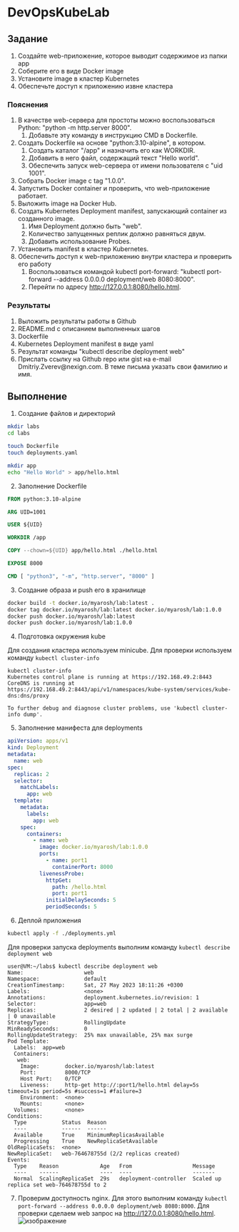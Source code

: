 # DevOpsKubeLab
Задание
-------

1.  Создайте web-приложение, которое выводит содержимое из папки app
2.  Соберите его в виде Docker image
3.  Установите image в кластер Kubernetes
4.  Обеспечьте доступ к приложению извне кластера

### Пояснения

1.  В качестве web-сервера для простоты можно воспользоваться Python:
    "python -m http.server 8000".
    1.  Добавьте эту команду в инструкцию CMD в Dockerfile.
2.  Создать Dockerfile на основе "python:3.10-alpine", в котором.
    1.  Создать каталог "/app" и назначить его как WORKDIR.
    2.  Добавить в него файл, содержащий текст "Hello world".
    3.  Обеспечить запуск web-сервера от имени пользователя с "uid
        1001".
3.  Собрать Docker image с tag "1.0.0".
4.  Запустить Docker container и проверить, что web-приложение работает.
5.  Выложить image на Docker Hub.
6.  Создать Kubernetes Deployment manifest, запускающий container из
    созданного image.
    1.  Имя Deployment должно быть "web".
    2.  Количество запущенных реплик должно равняться двум.
    3.  Добавить использование Probes.
7.  Установить manifest в кластер Kubernetes.
8.  Обеспечить доступ к web-приложению внутри кластера и проверить его
    работу
    1.  Воспользоваться командой kubectl port-forward: "kubectl
        port-forward --address 0.0.0.0 deployment/web 8080:8000".
    2.  Перейти по адресу <http://127.0.0.1:8080/hello.html>.

### Результаты

1.  Выложить результаты работы в Github
2.  README.md с описанием выполненных шагов
3.  Dockerfile
4.  Kubernetes Deployment manifest в виде yaml
5.  Результат команды "kubectl describe deployment web"
6.  Прислать ссылку на Github repo или gist на e-mail
    Dmitriy.Zverev\@nexign.com. В теме письма указать свои фамилию и
    имя.

## Выполнение

1. Создание файлов и директорий

```bash
mkdir labs
cd labs

touch Dockerfile
touch deployments.yaml

mkdir app
echo "Hello World" > app/hello.html
```

2. Заполнение Dockerfile

```dockerfile
FROM python:3.10-alpine

ARG UID=1001

USER ${UID}

WORKDIR /app

COPY --chown=${UID} app/hello.html ./hello.html

EXPOSE 8000

CMD [ "python3", "-m", "http.server", "8000" ]
```

3. Создание образа и push его в хранилище

```bash
docker build -t docker.io/myarosh/lab:latest .
docker tag docker.io/myarosh/lab:latest docker.io/myarosh/lab:1.0.0
docker push docker.io/myarosh/lab:latest
docker push docker.io/myarosh/lab:1.0.0
```

4. Подготовка окружения kube

Для создания кластера используем minicube. Для проверки используем команду `kubectl cluster-info` 

```plain
kubectl cluster-info
Kubernetes control plane is running at https://192.168.49.2:8443
CoreDNS is running at https://192.168.49.2:8443/api/v1/namespaces/kube-system/services/kube-dns:dns/proxy

To further debug and diagnose cluster problems, use 'kubectl cluster-info dump'.
```

5. Заполнение манифеста для deployments

```yaml
apiVersion: apps/v1
kind: Deployment
metadata:
  name: web
spec:
  replicas: 2
  selector:
    matchLabels:
      app: web
  template:
    metadata:
      labels:
        app: web
    spec:
      containers:
        - name: web
          image: docker.io/myarosh/lab:1.0.0
          ports:
            - name: port1
              containerPort: 8000
          livenessProbe:
            httpGet:
              path: /hello.html
              port: port1
            initialDelaySeconds: 5
            periodSeconds: 5
```

6. Деплой приложения

```bash
kubectl apply -f ./deployments.yml
```

Для проверки запуска deployments выполним команду `kubectl describe deployment web`

```plain
user@VM:~/labs$ kubectl describe deployment web
Name:                   web
Namespace:              default
CreationTimestamp:      Sat, 27 May 2023 18:11:26 +0300
Labels:                 <none>
Annotations:            deployment.kubernetes.io/revision: 1
Selector:               app=web
Replicas:               2 desired | 2 updated | 2 total | 2 available | 0 unavailable
StrategyType:           RollingUpdate
MinReadySeconds:        0
RollingUpdateStrategy:  25% max unavailable, 25% max surge
Pod Template:
  Labels:  app=web
  Containers:
   web:
    Image:        docker.io/myarosh/lab:latest
    Port:         8000/TCP
    Host Port:    0/TCP
    Liveness:     http-get http://:port1/hello.html delay=5s timeout=1s period=5s #success=1 #failure=3
    Environment:  <none>
    Mounts:       <none>
  Volumes:        <none>
Conditions:
  Type           Status  Reason
  ----           ------  ------
  Available      True    MinimumReplicasAvailable
  Progressing    True    NewReplicaSetAvailable
OldReplicaSets:  <none>
NewReplicaSet:   web-764678755d (2/2 replicas created)
Events:
  Type    Reason             Age   From                   Message
  ----    ------             ----  ----                   -------
  Normal  ScalingReplicaSet  29s   deployment-controller  Scaled up replica set web-764678755d to 2
```

7. Проверим доступность nginx. Для этого выполним команду
`kubectl port-forward --address 0.0.0.0 deployment/web 8080:8000`.
Для проверки сделаем web запрос на <http://127.0.0.1:8080/hello.html>.
![изображение](https://github.com/MYarosh/DevOpsKubeLab/assets/57475688/7279838b-a96d-4edf-b7c1-b51f8c43b045)
